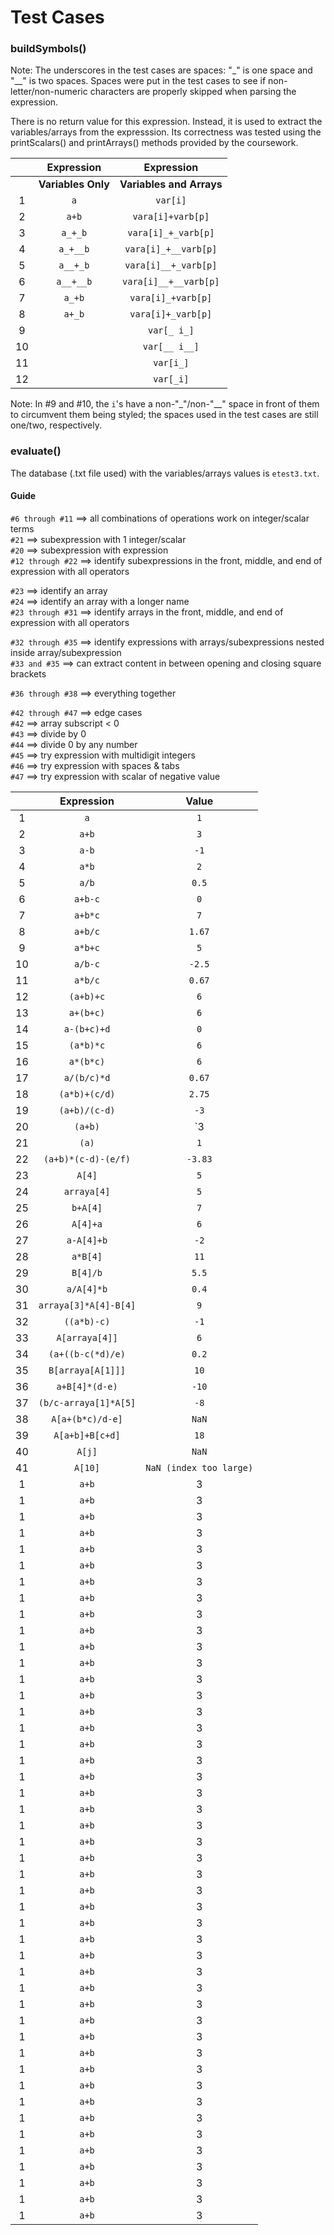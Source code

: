 # Test Cases

### buildSymbols()

Note: The underscores in the test cases are spaces: "_" is one space and "__" is two spaces. Spaces were put in the test cases to see if 
non-letter/non-numeric characters are properly skipped when parsing the expression.

There is no return value for this expression. Instead, it is used to extract the variables/arrays from the expresssion. Its correctness
was tested using the printScalars() and printArrays() methods provided by the coursework.

|    | Expression    | Expression           |
|:--:|:-------------:|:--------------------:|
|    | **Variables Only** | **Variables and Arrays** |
| 1  |`a`              |`var[i]`                |
| 2  |`a+b`            |`vara[i]+varb[p]`       |  
| 3  |`a_+_b`          |`vara[i]_+_varb[p]`     |
| 4  |`a_+__b`         |`vara[i]_+__varb[p]`    |
| 5  |`a__+_b`         |`vara[i]__+_varb[p]`    |
| 6  |`a__+__b`        |`vara[i]__+__varb[p]`   |
| 7  |`a_+b`           |`vara[i]_+varb[p]`      |
| 8  |`a+_b`           |`vara[i]+_varb[p]`      |
| 9  |               |`var[_ i_]`              |
| 10 |               |`var[__ i__]`            |
| 11 |               |`var[i_]`               |
| 12 |               |`var[_i]`               |

Note: In #9 and #10, the `i`'s have a non-"_"/non-"__" space in front of them to circumvent them being styled; the spaces used in the test cases
are still one/two, respectively.

### evaluate()

The database (.txt file used) with the variables/arrays values is `etest3.txt`.

#### Guide

`#6 through #11`  ==> all combinations of operations work on integer/scalar terms</br>
`#21`             ==> subexpression with 1 integer/scalar</br>
`#20`             ==> subexpression with expression</br>
`#12 through #22` ==> identify subexpressions in the front, middle, and end of expression with all operators

`#23`             ==> identify an array</br>
`#24`             ==> identify an array with a longer name</br>
`#23 through #31` ==> identify arrays in the front, middle, and end of expression with all operators</br>


`#32 through #35` ==> identify expressions with arrays/subexpressions nested inside array/subexpression</br>
`#33 and #35`     ==> can extract content in between opening and closing square brackets</br>

`#36 through #38` ==> everything together</br>

`#42 through #47` ==> edge cases</br>
`#42`             ==> array subscript < 0</br>
`#43`             ==> divide by 0</br>
`#44`             ==> divide 0 by any number</br>
`#45`             ==> try expression with multidigit integers</br>
`#46`             ==> try expression with spaces & tabs</br>
`#47`             ==> try expression with scalar of negative value

|    | Expression    | Value |
|:--:|:-------------:|:-----:|
|1|`a`|`1`|
|2|`a+b`|`3`|
|3|`a-b`|`-1`|
|4|`a*b`|`2`|
|5|`a/b`|`0.5`|
|6|`a+b-c`|`0`|
|7|`a+b*c`|`7`|
|8|`a+b/c`|`1.67`|
|9|`a*b+c`|`5`|
|10|`a/b-c`|`-2.5`|
|11|`a*b/c`|`0.67`|
|12|`(a+b)+c`|`6`|
|13|`a+(b+c)`|`6`|
|14|`a-(b+c)+d`|`0`|
|15|`(a*b)*c`|`6`|
|16|`a*(b*c)`|`6`|
|17|`a/(b/c)*d`|`0.67`|
|18|`(a*b)+(c/d)`|`2.75`|
|19|`(a+b)/(c-d)`|`-3`|
|20|`(a+b)`|`3|
|21|`(a)`|`1`|
|22|`(a+b)*(c-d)-(e/f)`|`-3.83`|
|23|`A[4]`|`5`|
|24|`arraya[4]`|`5`|
|25|`b+A[4]`|`7`|
|26|`A[4]+a`|`6`|
|27|`a-A[4]+b`|`-2`|
|28|`a*B[4]`|`11`|
|29|`B[4]/b`|`5.5`|
|30|`a/A[4]*b`|`0.4`|
|31|`arraya[3]*A[4]-B[4]`|`9`|
|32|`((a*b)-c)`|`-1`|
|33|`A[arraya[4]]`|`6`|
|34|`(a+((b-c(*d)/e)`|`0.2`|
|35|`B[arraya[A[1]]]`|`10`|
|36|`a+B[4]*(d-e)`|`-10`|
|37|`(b/c-arraya[1]*A[5]`|`-8`|
|38|`A[a+(b*c)/d-e]`|`NaN`|
|39|`A[a+b]+B[c+d]`|`18`|
|40|`A[j]`|`NaN`|
|41|`A[10]`|`NaN (index too large)`|
|1|`a+b`|3|
|1|`a+b`|3|
|1|`a+b`|3|
|1|`a+b`|3|
|1|`a+b`|3|
|1|`a+b`|3|
|1|`a+b`|3|
|1|`a+b`|3|
|1|`a+b`|3|
|1|`a+b`|3|
|1|`a+b`|3|
|1|`a+b`|3|
|1|`a+b`|3|
|1|`a+b`|3|
|1|`a+b`|3|
|1|`a+b`|3|
|1|`a+b`|3|
|1|`a+b`|3|
|1|`a+b`|3|
|1|`a+b`|3|
|1|`a+b`|3|
|1|`a+b`|3|
|1|`a+b`|3|
|1|`a+b`|3|
|1|`a+b`|3|
|1|`a+b`|3|
|1|`a+b`|3|
|1|`a+b`|3|
|1|`a+b`|3|
|1|`a+b`|3|
|1|`a+b`|3|
|1|`a+b`|3|
|1|`a+b`|3|
|1|`a+b`|3|
|1|`a+b`|3|
|1|`a+b`|3|
|1|`a+b`|3|
|1|`a+b`|3|
|1|`a+b`|3|
|1|`a+b`|3|
|1|`a+b`|3|
|1|`a+b`|3|
|1|`a+b`|3|
|1|`a+b`|3|
|1|`a+b`|3|
|1|`a+b`|3|